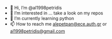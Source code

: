 - 👋 Hi, I’m @al1998petridis
- 👀 I’m interested in ... take a look on my repos
- 🌱 I’m currently learning python
- 📫 How to reach me alepetpan@ece.auth.gr or al1998petridis@gmail.com

<!---
al1998petridis/al1998petridis is a ✨ special ✨ repository because its `README.md` (this file) appears on your GitHub profile.
You can click the Preview link to take a look at your changes.
--->
